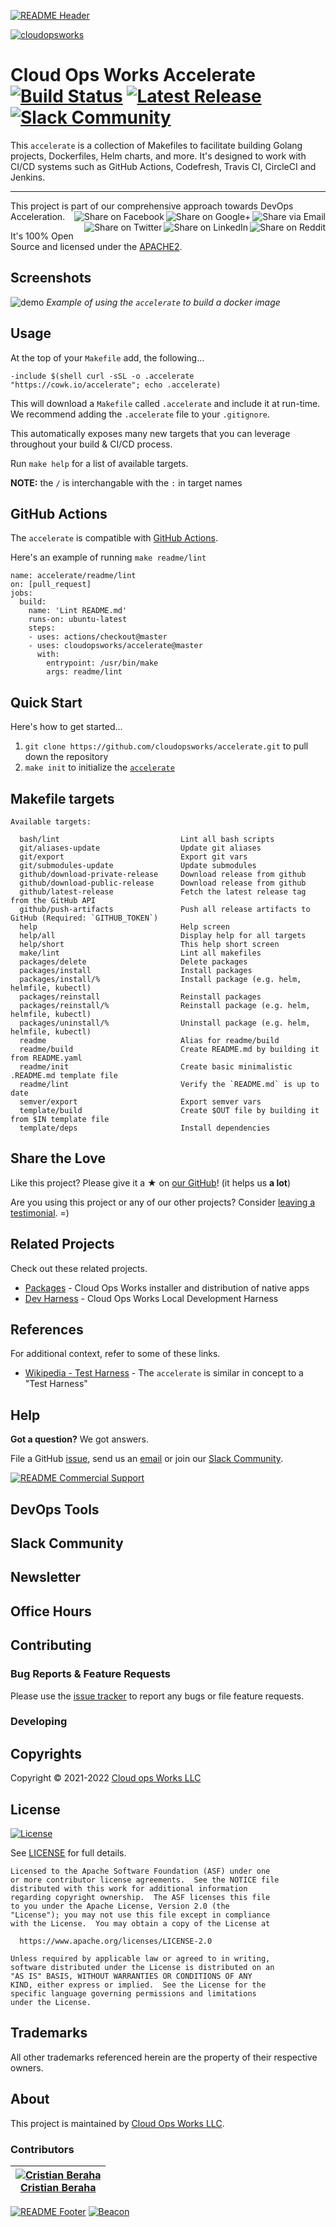 <!-- 
  ** DO NOT EDIT THIS FILE
  ** 
  ** This file was automatically generated. 
  ** 1) Make all changes to `README.yaml` 
  ** 2) Run `make init` (you only need to do this once)
  ** 3) Run`make readme` to rebuild this file. 
  -->
[![README Header][readme_header_img]][readme_header_link]

[![cloudopsworks][logo]](https://cloudops.works/)

# Cloud Ops Works Accelerate [![Build Status](https://travis-ci.org/cloudopsworks/accelerate.svg?branch=master)](https://travis-ci.org/cloudopsworks/accelerate) [![Latest Release](https://img.shields.io/github/release/cloudopsworks/accelerate.svg)](https://github.com/cloudopsworks/accelerate/releases/latest) [![Slack Community](https://slack.cloudopsworks.com/badge.svg)](https://slack.cloudopsworks.com)


This `accelerate` is a collection of Makefiles to facilitate building Golang projects, Dockerfiles, Helm charts, and more.
It's designed to work with CI/CD systems such as GitHub Actions, Codefresh, Travis CI, CircleCI and Jenkins.


---

This project is part of our comprehensive approach towards DevOps Acceleration. 
[<img align="right" title="Share via Email" src="https://docs.cloudops.works/images/ionicons/ios-email-outline-2.0.1-16x16-999999.svg"/>][share_email]
[<img align="right" title="Share on Google+" src="https://docs.cloudops.works/images/ionicons/social-googleplus-outline-2.0.1-16x16-999999.svg" />][share_googleplus]
[<img align="right" title="Share on Facebook" src="https://docs.cloudops.works/images/ionicons/social-facebook-outline-2.0.1-16x16-999999.svg" />][share_facebook]
[<img align="right" title="Share on Reddit" src="https://docs.cloudops.works/images/ionicons/social-reddit-outline-2.0.1-16x16-999999.svg" />][share_reddit]
[<img align="right" title="Share on LinkedIn" src="https://docs.cloudops.works/images/ionicons/social-linkedin-outline-2.0.1-16x16-999999.svg" />][share_linkedin]
[<img align="right" title="Share on Twitter" src="https://docs.cloudops.works/images/ionicons/social-twitter-outline-2.0.1-16x16-999999.svg" />][share_twitter]




It's 100% Open Source and licensed under the [APACHE2](LICENSE).











## Screenshots


![demo](https://cdn.rawgit.com/cloudopsworks/accelerate/master/docs/demo.svg)
*Example of using the `accelerate` to build a docker image*



## Usage



At the top of your `Makefile` add, the following...

```make
-include $(shell curl -sSL -o .accelerate "https://cowk.io/accelerate"; echo .accelerate)
```

This will download a `Makefile` called `.accelerate` and include it at run-time. We recommend adding the `.accelerate` file to your `.gitignore`.

This automatically exposes many new targets that you can leverage throughout your build & CI/CD process.

Run `make help` for a list of available targets.

**NOTE:** the `/` is interchangable with the `:` in target names

## GitHub Actions

The `accelerate` is compatible with [GitHub Actions](https://github.com/features/actions).

Here's an example of running `make readme/lint` 

```
name: accelerate/readme/lint
on: [pull_request]
jobs:
  build:
    name: 'Lint README.md'
    runs-on: ubuntu-latest
    steps:
    - uses: actions/checkout@master
    - uses: cloudopsworks/accelerate@master
      with:
        entrypoint: /usr/bin/make
        args: readme/lint
 ```

## Quick Start

Here's how to get started...

1. `git clone https://github.com/cloudopsworks/accelerate.git` to pull down the repository
2. `make init` to initialize the [`accelerate`](https://github.com/cloudopsworks/accelerate/)




## Makefile targets
```
Available targets:

  bash/lint                           Lint all bash scripts
  git/aliases-update                  Update git aliases
  git/export                          Export git vars
  git/submodules-update               Update submodules
  github/download-private-release     Download release from github
  github/download-public-release      Download release from github
  github/latest-release               Fetch the latest release tag from the GitHub API
  github/push-artifacts               Push all release artifacts to GitHub (Required: `GITHUB_TOKEN`)
  help                                Help screen
  help/all                            Display help for all targets
  help/short                          This help short screen
  make/lint                           Lint all makefiles
  packages/delete                     Delete packages
  packages/install                    Install packages 
  packages/install/%                  Install package (e.g. helm, helmfile, kubectl)
  packages/reinstall                  Reinstall packages
  packages/reinstall/%                Reinstall package (e.g. helm, helmfile, kubectl)
  packages/uninstall/%                Uninstall package (e.g. helm, helmfile, kubectl)
  readme                              Alias for readme/build
  readme/build                        Create README.md by building it from README.yaml
  readme/init                         Create basic minimalistic .README.md template file
  readme/lint                         Verify the `README.md` is up to date
  semver/export                       Export semver vars
  template/build                      Create $OUT file by building it from $IN template file
  template/deps                       Install dependencies

```


## Share the Love 

Like this project? Please give it a ★ on [our GitHub](https://github.com/cloudopsworks/accelerate)! (it helps us **a lot**) 

Are you using this project or any of our other projects? Consider [leaving a testimonial][testimonial]. =)


## Related Projects

Check out these related projects.

- [Packages](https://github.com/cloudopsworks/accelerate-packages) - Cloud Ops Works installer and distribution of native apps
- [Dev Harness](https://github.com/cloudopsworks/dev) - Cloud Ops Works Local Development Harness




## References

For additional context, refer to some of these links. 

- [Wikipedia - Test Harness](https://en.wikipedia.org/wiki/Test_harness) - The `accelerate` is similar in concept to a "Test Harness"


## Help

**Got a question?** We got answers. 

File a GitHub [issue](https://github.com/cloudopsworks/accelerate/issues), send us an [email][email] or join our [Slack Community][slack].

[![README Commercial Support][readme_commercial_support_img]][readme_commercial_support_link]

## DevOps Tools

## Slack Community


## Newsletter

## Office Hours

## Contributing

### Bug Reports & Feature Requests

Please use the [issue tracker](https://github.com/cloudopsworks/accelerate/issues) to report any bugs or file feature requests.

### Developing




## Copyrights

Copyright © 2021-2022 [Cloud ops Works LLC](https://cloudops.works)





## License 

[![License](https://img.shields.io/badge/License-Apache%202.0-blue.svg)](https://opensource.org/licenses/Apache-2.0) 

See [LICENSE](LICENSE) for full details.

    Licensed to the Apache Software Foundation (ASF) under one
    or more contributor license agreements.  See the NOTICE file
    distributed with this work for additional information
    regarding copyright ownership.  The ASF licenses this file
    to you under the Apache License, Version 2.0 (the
    "License"); you may not use this file except in compliance
    with the License.  You may obtain a copy of the License at

      https://www.apache.org/licenses/LICENSE-2.0

    Unless required by applicable law or agreed to in writing,
    software distributed under the License is distributed on an
    "AS IS" BASIS, WITHOUT WARRANTIES OR CONDITIONS OF ANY
    KIND, either express or implied.  See the License for the
    specific language governing permissions and limitations
    under the License.









## Trademarks

All other trademarks referenced herein are the property of their respective owners.

## About

This project is maintained by [Cloud Ops Works LLC][website]. 


### Contributors

|  [![Cristian Beraha][berahac_avatar]][berahac_homepage]<br/>[Cristian Beraha][berahac_homepage] |
|---|

  [berahac_homepage]: https://github.com/berahac
  [berahac_avatar]: https://img.cloudops.works/150x150/https://github.com/berahac.png

[![README Footer][readme_footer_img]][readme_footer_link]
[![Beacon][beacon]][website]

  [logo]: https://cloudops.works/logo-300x69.svg
  [docs]: https://cowk.io/docs?utm_source=github&utm_medium=readme&utm_campaign=cloudopsworks/accelerate&utm_content=docs
  [website]: https://cowk.io/homepage?utm_source=github&utm_medium=readme&utm_campaign=cloudopsworks/accelerate&utm_content=website
  [github]: https://cowk.io/github?utm_source=github&utm_medium=readme&utm_campaign=cloudopsworks/accelerate&utm_content=github
  [jobs]: https://cowk.io/jobs?utm_source=github&utm_medium=readme&utm_campaign=cloudopsworks/accelerate&utm_content=jobs
  [hire]: https://cowk.io/hire?utm_source=github&utm_medium=readme&utm_campaign=cloudopsworks/accelerate&utm_content=hire
  [slack]: https://cowk.io/slack?utm_source=github&utm_medium=readme&utm_campaign=cloudopsworks/accelerate&utm_content=slack
  [linkedin]: https://cowk.io/linkedin?utm_source=github&utm_medium=readme&utm_campaign=cloudopsworks/accelerate&utm_content=linkedin
  [twitter]: https://cowk.io/twitter?utm_source=github&utm_medium=readme&utm_campaign=cloudopsworks/accelerate&utm_content=twitter
  [testimonial]: https://cowk.io/leave-testimonial?utm_source=github&utm_medium=readme&utm_campaign=cloudopsworks/accelerate&utm_content=testimonial
  [office_hours]: https://cloudops.works/office-hours?utm_source=github&utm_medium=readme&utm_campaign=cloudopsworks/accelerate&utm_content=office_hours
  [newsletter]: https://cowk.io/newsletter?utm_source=github&utm_medium=readme&utm_campaign=cloudopsworks/accelerate&utm_content=newsletter
  [email]: https://cowk.io/email?utm_source=github&utm_medium=readme&utm_campaign=cloudopsworks/accelerate&utm_content=email
  [commercial_support]: https://cowk.io/commercial-support?utm_source=github&utm_medium=readme&utm_campaign=cloudopsworks/accelerate&utm_content=commercial_support
  [we_love_open_source]: https://cowk.io/we-love-open-source?utm_source=github&utm_medium=readme&utm_campaign=cloudopsworks/accelerate&utm_content=we_love_open_source
  [terraform_modules]: https://cowk.io/terraform-modules?utm_source=github&utm_medium=readme&utm_campaign=cloudopsworks/accelerate&utm_content=terraform_modules
  [readme_header_img]: https://cloudops.works/readme/header/img
  [readme_header_link]: https://cloudops.works/readme/header/link?utm_source=github&utm_medium=readme&utm_campaign=cloudopsworks/accelerate&utm_content=readme_header_link
  [readme_footer_img]: https://cloudops.works/readme/footer/img
  [readme_footer_link]: https://cloudops.works/readme/footer/link?utm_source=github&utm_medium=readme&utm_campaign=cloudopsworks/accelerate&utm_content=readme_footer_link
  [readme_commercial_support_img]: https://cloudops.works/readme/commercial-support/img
  [readme_commercial_support_link]: https://cloudops.works/readme/commercial-support/link?utm_source=github&utm_medium=readme&utm_campaign=cloudopsworks/accelerate&utm_content=readme_commercial_support_link
  [share_twitter]: https://twitter.com/intent/tweet/?text=Cloud+Ops+Works+Accelerate&url=https://github.com/cloudopsworks/accelerate
  [share_linkedin]: https://www.linkedin.com/shareArticle?mini=true&title=Cloud+Ops+Works+Accelerate&url=https://github.com/cloudopsworks/accelerate
  [share_reddit]: https://reddit.com/submit/?url=https://github.com/cloudopsworks/accelerate
  [share_facebook]: https://facebook.com/sharer/sharer.php?u=https://github.com/cloudopsworks/accelerate
  [share_googleplus]: https://plus.google.com/share?url=https://github.com/cloudopsworks/accelerate
  [share_email]: mailto:?subject=Cloud+Ops+Works+Accelerate&body=https://github.com/cloudopsworks/accelerate
  [beacon]: https://ga-beacon.cloudops.works/UA-76589703-4/cloudopsworks/accelerate?pixel&cs=github&cm=readme&an=accelerate
